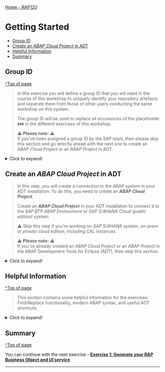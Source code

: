 [Home - RAP120](../../README.md)

<!-- Exercise 0: Getting Started -->
# Getting Started

<!-- ## Introduction

> ℹ️ Access the new RAP100 GitHub repository with the updated script 👉 [**here**](https://github.com/SAP-samples/abap-platform-rap100).

The screenshots in this document have been taken using group ID **`000`** and system **`D22`**. We **do not recommend** using group ID **`000`**. 

Please note that ADT dialogs and views, as well as Fiori UIs, may change in future releases.

You can find the solution for this workshop in the development package **`ZRAP100_SOL`**, or you can import it from [here](https://github.com/SAP-samples/abap-platform-rap100/) into your system.  

You've already received user credentials (_read Login Details below_) from the SAP Team  **or** created an account on the SAP BTP ABAP environment Trial.

Now, let's get started!

>> ⚠ **Login Details**: ⚠    
>>  
>> Participants of SAP-led events (e.g. **ABAP Developer Day** or **SAP CodeJam**) will receive logon details - i.e. system information and user credentials - to a dedicated ABAP system from the SAP team via e-mail prior to the event or during the respective event.
>> Please inform the workshop instructor if you haven't received your login details.
>>  -->

- [Group ID](#group-id)
- [Create an _ABAP Cloud Project_ in ADT](#create-an-abap-cloud-project-in-adt)
- [Helpful Information](#helpful-information)
- [Summary](#summary)


## Group ID
[^Top of page](#)

> In this exercise you will define a group ID that you will need in the course of this workshop to uniquely identify your repository artefacts 
> and separate them from those of other users conducting the same workshop on this system.
>
> The group ID will be used to replace all occurences of the placeholder **`###`** in the different exercises of this workshop.
>
> ⚠ **Please note:** ⚠    
> If you've been assigned a group ID by the SAP team, then please skip this section and go directly ahead with the next one to create an _ABAP Cloud Project_ or an _ABAP Project_ in ADT.  

<details>
  <summary>Click to expand!</summary>
   
As the ABAP environment is used by many people, we've defined a naming pattern for each artefact you are going to create to make sure it doesn't conflict with other ones. 
  
For this, you'll find the placeholder **`###`** used in object names that must be replaced with the group ID of your choice during the exercises. 
  
The group ID can contain **a maximum of 3 characters (numbers and/or letters)** - e.g. `123`, `XY1`, or `ABC`. 

You can check for **already used group IDs** by choosing **Open ABAP Development Object** ![open_object_icon](images/adt_open_object.png) or pressing **Ctrl+Shift+A**, and searching for e.g. **`zrap100_*###`**, where **`###`** is your chosen suffix. All artefacts fitting that pattern will be listed.  

We **do not recommend** using group ID **`000`**. Try to add e.g. your initials, followed by a number to verify nobody else is already using this group ID. 

In the screenshot below, we're checking to see if the suffix **`000`** is still available, so we enter **`zrap100_*000`** as search string. 

  ![determine group id](images/groupid01.png) 
  <!-- <img src="images/groupid01.png" alt="determine group id" width="30%"> -->

_**No results**_ means this group ID seems to be available. You can note it as your group ID somewhere and use it in the next exercises.

Once you've found an available group ID, choose **Cancel**.

</details>   

## Create an _ABAP Cloud Project_ in ADT

> In this step, you will create a connection to the ABAP system in your ADT installation. To do this, you need to create an _**ABAP Cloud Project**_.
>
> Create an _**ABAP Cloud Project**_ in your ADT installation to connect it to the *SAP BTP ABAP Environment* or *SAP S/4HANA Cloud (public edition)* system.
>
> ⚠️ Skip this step if you're working on _SAP S/4HANA system, on-prem or private cloud edition_, including CAL instances. 

> ⚠ **Please note:** ⚠    
> If you've already created an *ABAP Cloud Project* or an *ABAP Project* in the ABAP Development Tools for Eclipse (ADT), then skip this section.  


<details>
  <summary>Click to expand!</summary>
   
1. Open the **ABAP** perspective if not yet done.

    ![Open ABAP Perspective](images/abap_perspective.png)

2. Now create the _**ABAP Cloud Project**_ as shown below. 
  - Give the ABAP Service instances URL and click on **Next**
  - Click on **Open Logon in Browser** and enter your user credentials
  - In ADT, click on **Finish**

    ![Create ABAP Project Cloud 1/2](images/ABAP_Cloud_Project.gif)

    ![Create ABAP Project Cloud 2/2](images/steampunk_systemlogon2.png)

</details>

<!-- ### Create an _ABAP Project_ in ADT
[^Top of page](#)

> Create an _**ABAP Project**_ in your ADT installation to connect it to the *SAP S/4HANA system, on-prem or private cloud edition* system, includig to CAL Instances.
>
> ⚠️ Skip this step if you're working on _SAP BTP ABAP Environment_ or _SAP S/4HANA Cloud, public edition_.

<details>
  <summary>Click to expand!</summary>
   
1. Open the **ABAP** perspective if not yet done.

    ![Open ABAP Perspective](images/abap_perspective.png)

2. Now create the _**ABAP Project**_ as shown on the screenshots provided below. 
  
  Enter the system information (SID, System IP, and Instance number) provided to you by the SAP event team.

   ![Create ABAP Project](images/adt_create_abapproject.png)

</details> -->

<!-- </details> -->

## Helpful Information
[^Top of page](#)

> This section contains some helpful information for the exercises: _Find/Replace_ functionality, modern ABAP syntax, and useful ADT shortcuts.

<details>
  <summary>Click to expand!</summary>
 
### Find/Replace

In the course of these exercises you will frequently see the task to "_replace the placeholder **`###`** with your group ID_". 

For this it's recommended to make use of the **Find/Replace** feature of the Eclipse Editor. It can be opened either via the menu (**_Edit -> Find/Replace..._**) or via **Ctrl+F**.
  
 ![find and replace](images/find01.png)
   
Choosing **Replace All** allows you to replace all ocurrences of **`###`** with your group ID.

  
### Modern ABAP Syntax

The modern, declarative, and expression-oriented ABAP language syntax will be used in the different exercises. It allows developers to write more simple and concise source code using new language features like inline declarations, constructor expressions.

> **Find more information in the ABAP Keyword Documentation**: [ABAP - Programming Language](https://help.sap.com/doc/abapdocu_cp_index_htm/CLOUD/en-US/index.htm?file=abenabap_reference.htm) 

  
### Useful ADT Shortcuts

Here are some useful ADT keyboard shortcuts for the ABAP development in Eclipse.

![ADT Shortcuts](images/adt_shortcuts.png)

More useful ADT shortcuts can be found here: [Link](https://blogs.sap.com/2013/11/21/useful-keyboard-shortcuts-for-abap-in-eclipse/).

> **Info**: You can display the full list of available shortcuts in the **Show Key Assit** in ADT by pressing **Ctrl+Shift+L**.
 
</details>


## Summary 
[^Top of page](#)

You can continue with the next exercise - **[Exercise 1: Generate your RAP Business Object and UI service](../ex01/README.md)**

---
